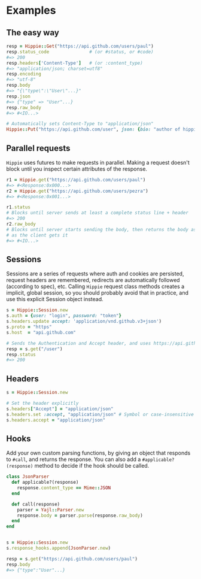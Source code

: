 # Examples

## The easy way

```ruby
resp = Hippie::Get("https://api.github.com/users/paul")
resp.status_code               # (or #status, or #code)
#=> 200
resp.headers['Content-Type']   # (or :content_type)
#=> "application/json; charset=utf8"
resp.encoding
#=> "utf-8"
resp.body
#=> "{\"type\":\"User\"...}"
resp.json
#=> {"type" => "User"...}
resp.raw_body
#=> #<IO...>

# Automatically sets Content-Type to "application/json"
Hippie::Put("https://api.github.com/user", json: {bio: "author of hippie"})
```

## Parallel requests

`Hippie` uses futures to make requests in parallel. Making a request doesn't block
until you inspect certain attributes of the response.

```ruby
r1 = Hippie.get("https://api.github.com/users/paul")
#=> #<Response:0x000...>
r2 = Hippie.get("https://api.github.com/users/pezra")
#=> #<Response:0x001...>

r1.status
# Blocks until server sends at least a complete status line + header
#=> 200
r2.raw_body
# Blocks until server starts sending the body, then returns the body as an IO stream
# as the client gets it
#=> #<IO...>
```

## Sessions

Sessions are a series of requests where auth and cookies are persisted, request
headers are remembered, redirects are automatically followed (according to
spec), etc. Calling `Hippie` request class methods creates a implicit, global
session, so you should probably avoid that in practice, and use this explicit
Session object instead.

```ruby
s = Hippie::Session.new
s.auth = {user: "login", password: "token"}
s.headers.update accept: 'application/vnd.github.v3+json')
s.proto = "https"
s.host  = "api.github.com"

# Sends the Authentication and Accept header, and uses https://api.githubcom
resp = s.get("/user")
resp.status
#=> 200
```

## Headers

```ruby
s = Hippie::Session.new

# Set the header explicitly
s.headers["Accept"] = "application/json"
s.headers.set :accept, "application/json" # Symbol or case-insensitive string
s.headers.accept = "application/json"
```





## Hooks

Add your own custom parsing functions, by giving an object that responds to `#call`, and returns the response.
You can also add a `#applicable?(response)` method to decide if the hook should be called.

```ruby
class JsonParser
  def applicable?(response)
    response.content_type == Mime::JSON
  end

  def call(response)
    parser = Yajl::Parser.new
    response.body = parser.parse(response.raw_body)
  end
end


s = Hippie::Session.new
s.response_hooks.append(JsonParser.new)

resp = s.get("https://api.github.com/users/paul")
resp.body
#=> {"type":"User"...}
```





